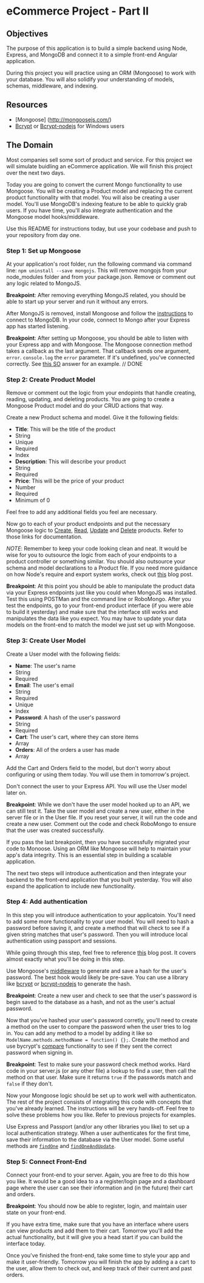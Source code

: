 eCommerce Project - Part II
=================

## Objectives

The purpose of this application is to build a simple backend using Node, Express, and MongoDB and connect it to a simple front-end Angular application.

During this project you will practice using an ORM (Mongoose) to work with your database.  You will also solidify your understanding of models, schemas, middleware, and indexing.

## Resources
* [Mongoose] (http://mongoosejs.com/)
* [Bcrypt](https://www.npmjs.com/package/bcrypt) or [Bcrypt-nodejs](https://www.npmjs.com/package/bcrypt-nodejs) for Windows users

## The Domain

Most companies sell some sort of product and service. For this project we will simulate buidling an eCommerce application. We will finish this project over the next two days.

Today you are going to convert the current Mongo functionality to use Mongoose.  You will be creating a Product model and replacing the current product functionality with that model.  You will also be creating a user model.  You'll use MongoDB's indexing feature to be able to quickly grab users. If you have time, you'll also integrate authentication and the Mongoose model hooks/middleware.

Use this README for instructions today, but use your codebase and push to your repository from day one.

### Step 1: Set up Mongoose

At your application's root folder, run the following command via command line: `npm uninstall --save mongojs`.  This will remove mongojs from your node_modules folder and from your package.json.  Remove or comment out any logic related to MongoJS.

**Breakpoint**: After removing everything MongoJS related, you should be able to start up your server and run it without any errors.

After MongoJS is removed, install Mongoose and follow the [instructions](http://mongoosejs.com/docs/connections.html) to connect to MongoDB.  In your code, connect to Mongo after your Express app has started listening.

**Breakpoint**: After setting up Mongoose, you should be able to listen with your Express app and with Mongoose.  The Mongoose connection method takes a callback as the last argument.  That callback sends one argument, `error`.  `console.log` the `error` parameter.  If it's undefined, you've connected correctly. See [this SO](http://stackoverflow.com/questions/6676499/is-there-a-mongoose-connect-error-callback) answer for an example.
// DONE


### Step 2: Create Product Model

Remove or comment out the logic from your endopints that handle creating, reading, updating, and deleting products.  You are going to create a Mongoose Product model and do your CRUD actions that way.

Create a new Product schema and model.  Give it the following fields:

 - **Title**: This will be the title of the product
  - String
  - Unique
  - Required
  - Index
 - **Description**: This will describe your product
  - String
  - Required
 - **Price**: This will be the price of your product
  - Number
  - Required
  - Minimum of 0

Feel free to add any additional fields you feel are necessary.

Now go to each of your product endpoints and put the necessary Mongoose logic to [Create](http://mongoosejs.com/docs/api.html#model_Model.create), [Read](http://mongoosejs.com/docs/api.html#model_Model.find), [Update](http://mongoosejs.com/docs/api.html#model_Model.update) and [Delete](http://mongoosejs.com/docs/api.html#model_Model.remove) products. Refer to those links for documentation.

*NOTE*: Remember to keep your code looking clean and neat.  It would be wise for you to outsource the logic from each of your endpoints to a product controller or something similar.  You should also outsource your schema and model declarations to a Product file.  If you need more guidance on how Node's require and export system works, check out [this](http://openmymind.net/2012/2/3/Node-Require-and-Exports/) blog post.

**Breakpoint**: At this point you should be able to manipulate the product data via your Express endpoints just like you could when MongoJS was installed.  Test this using POSTMan and the command line or RoboMongo.  After you test the endpoints, go to your front-end product interface (if you were able to build it yesterday) and make sure that the interface still works and manipulates the data like you expect. You may have to update your data models on the front-end to match the model we just set up with Mongoose.

### Step 3: Create User Model

Create a User model with the following fields:

 - **Name**: The user's name
  - String
  - Required
 - **Email**: The user's email
  - String
  - Required
  - Unique
  - Index
 - **Password**: A hash of the user's password
  - String
  - Required
 - **Cart**: The user's cart, where they can store items
  - Array
 - **Orders**: All of the orders a user has made
  - Array

Add the Cart and Orders field to the model, but don't worry about configuring or using them today.  You will use them in tomorrow's project.

Don't connect the user to your Express API.  You will use the User model later on.

**Breakpoint**:  While we don't have the user model hooked up to an API, we can still test it.  Take the user model and create a new user, either in the server file or in the User file.  If you reset your server, it will run the code and create a new user.  Comment out the code and check RoboMongo to ensure that the user was created successfully.

If you pass the last breakpoint, then you have successfully migrated your code to Monoose.  Using an ORM like Mongoose will help to maintain your app's data integrity.  This is an essential step in building a scalable application.

The next two steps will introduce authentication and then integrate your backend to the front-end application that you built yesterday.  You will also expand the application to include new functionality.

### Step 4: Add authentication

In this step you will introduce authentication to your applicatoin.  You'll need to add some more functionality to your user model.  You will need to hash a password before saving it, and create a method that will check to see if a given string matches that user's password.  Then you will introduce local authentication using passport and sessions.

While going through this step, feel free to reference [this](http://devsmash.com/blog/password-authentication-with-mongoose-and-bcrypt) blog post.  It covers almost exactly what you'll be doing in this step.

Use Mongoose's [middleware](http://mongoosejs.com/docs/middleware.html) to generate and save a hash for the user's password. The best hook would likely be pre-save.  You can use a library like [bcrypt](https://www.npmjs.com/package/bcrypt) or [bcrypt-nodejs](https://www.npmjs.com/package/bcrypt-nodejs) to generate the hash.

**Breakpoint**: Create a new user and check to see that the user's password is begin saved to the database as a hash, and not as the user's actual password.

Now that you've hashed your user's password corretly, you'll need to create a method on the user to compare the password when the user tries to log in.  You can add any method to a model by adding it like so `ModelName.methods.methodName = function() {};`.  Create the method and use bycrypt's [compare](https://www.npmjs.com/package/bcrypt#async-recommended) functionality to see if they sent the correct password when signing in.

**Breakpoint**: Test to make sure your password check method works.  Hard code in your server.js (or any other file) a lookup to find a user, then call the method on that user.  Make sure it returns `true` if the passwords match and `false` if they don't.

Now your Mongoose logic should be set up  to work well with authenticaton.  The rest of the project consists of integrating this code with concepts that you've already learned.  The instructions will be very hands-off. Feel free to solve these problems how you like.  Refer to previous projects for examples.

Use Express and Passport (and/or any other libraries you like) to set up a local authentication strategy.  When a user authenticates for the first time, save their information to the database via the User model. Some useful methods are [`findOne`](http://mongoosejs.com/docs/api.html#query_Query-findOne) and [`findOneAndUpdate`](http://mongoosejs.com/docs/api.html#query_Query-findOneAndUpdate).

### Step 5: Connect Front-End

Connect your front-end to your server.  Again, you are free to do this how you like.  It would be a good idea to a a register/login page and a dashboard page where the user can see their information and (in the future) their cart and orders.

**Breakpoint**: You should now be able to register, login, and maintain user state on your front-end.

If you have extra time, make sure that you have an interface where users can view products and add them to their cart.  Tomorrow you'll add the actual functionality, but it will give you a head start if you can build the interface today.

Once you've finished the front-end, take some time to style your app and make it user-friendly.  Tomorrow you will finish the app by adding a a cart to the user, allow them to check out, and keep track of their current and past orders.

